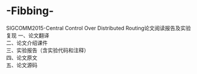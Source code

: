 # -Fibbing-
SIGCOMM2015-Central Control Over Distributed Routing论文阅读报告及实验复现
一、论文翻译  
二、论文介绍课件  
三、实验报告（含实验代码和注释）  
四、论文原文  
五、论文源码  
